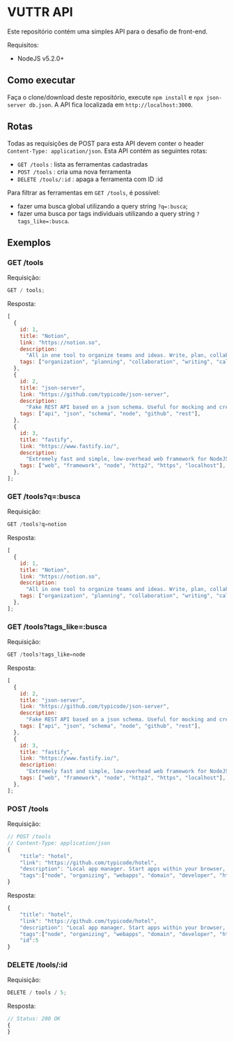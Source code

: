 # VUTTR API

Este repositório contém uma simples API para o desafio de front-end.

Requisitos:

- NodeJS v5.2.0+

## Como executar

Faça o clone/download deste repositório, execute `npm install` e `npx json-server db.json`. A API fica localizada em `http://localhost:3000`.

## Rotas

Todas as requisições de POST para esta API devem conter o header `Content-Type: application/json`.
Esta API contém as seguintes rotas:

- `GET /tools` : lista as ferramentas cadastradas
- `POST /tools` : cria uma nova ferramenta
- `DELETE /tools/:id` : apaga a ferramenta com ID :id

Para filtrar as ferramentas em `GET /tools`, é possível:

- fazer uma busca global utilizando a query string `?q=:busca`;
- fazer uma busca por tags individuais utilizando a query string `?tags_like=:busca`.

## Exemplos

### GET /tools

Requisição:

```javascript
GET / tools;
```

Resposta:

```javascript
[
  {
    id: 1,
    title: "Notion",
    link: "https://notion.so",
    description:
      "All in one tool to organize teams and ideas. Write, plan, collaborate, and get organized. ",
    tags: ["organization", "planning", "collaboration", "writing", "calendar"],
  },
  {
    id: 2,
    title: "json-server",
    link: "https://github.com/typicode/json-server",
    description:
      "Fake REST API based on a json schema. Useful for mocking and creating APIs for front-end devs to consume in coding challenges.",
    tags: ["api", "json", "schema", "node", "github", "rest"],
  },
  {
    id: 3,
    title: "fastify",
    link: "https://www.fastify.io/",
    description:
      "Extremely fast and simple, low-overhead web framework for NodeJS. Supports HTTP2.",
    tags: ["web", "framework", "node", "http2", "https", "localhost"],
  },
];
```

### GET /tools?q=:busca

Requisição:

```javascript
GET /tools?q=notion
```

Resposta:

```javascript
[
  {
    id: 1,
    title: "Notion",
    link: "https://notion.so",
    description:
      "All in one tool to organize teams and ideas. Write, plan, collaborate, and get organized. ",
    tags: ["organization", "planning", "collaboration", "writing", "calendar"],
  },
];
```

### GET /tools?tags_like=:busca

Requisição:

```javascript
GET /tools?tags_like=node
```

Resposta:

```javascript
[
  {
    id: 2,
    title: "json-server",
    link: "https://github.com/typicode/json-server",
    description:
      "Fake REST API based on a json schema. Useful for mocking and creating APIs for front-end devs to consume in coding challenges.",
    tags: ["api", "json", "schema", "node", "github", "rest"],
  },
  {
    id: 3,
    title: "fastify",
    link: "https://www.fastify.io/",
    description:
      "Extremely fast and simple, low-overhead web framework for NodeJS. Supports HTTP2.",
    tags: ["web", "framework", "node", "http2", "https", "localhost"],
  },
];
```

### POST /tools

Requisição:

```javascript
// POST /tools
// Content-Type: application/json
{
    "title": "hotel",
    "link": "https://github.com/typicode/hotel",
    "description": "Local app manager. Start apps within your browser, developer tool with local .localhost domain and https out of the box.",
    "tags":["node", "organizing", "webapps", "domain", "developer", "https", "proxy"]
}
```

Resposta:

```javascript
{
    "title": "hotel",
    "link": "https://github.com/typicode/hotel",
    "description": "Local app manager. Start apps within your browser, developer tool with local .localhost domain and https out of the box.",
    "tags":["node", "organizing", "webapps", "domain", "developer", "https", "proxy"],
    "id":5
}
```

### DELETE /tools/:id

Requisição:

```javascript
DELETE / tools / 5;
```

Resposta:

```javascript
// Status: 200 OK
{
}
```
